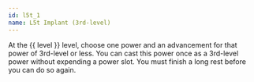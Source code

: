 ```yaml
---
id: l5t_1
name: L5t Implant (3rd-level)
---
```

At the {{ level }} level, choose one power and an advancement for that power of 3rd-level or less. You can cast this
power once as a 3rd-level power without expending a power slot. You must finish a long rest before you can do so again.
